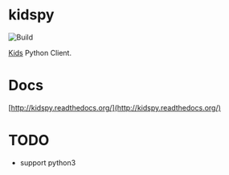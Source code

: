 # kidspy

![Build](https://travis-ci.org/fatelei/kidspy.svg)

[Kids](https://github.com/zhihu/kids) Python Client.

# Docs

[http://kidspy.readthedocs.org/](http://kidspy.readthedocs.org/)

# TODO
+ support python3
